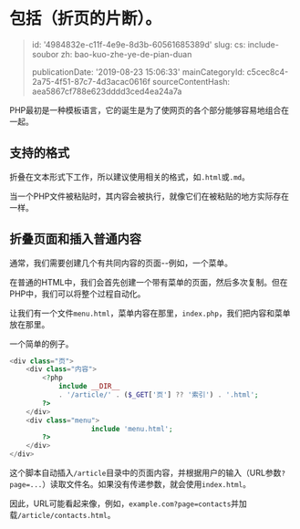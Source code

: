 包括（折页的片断）。
==========

> id: '4984832e-c11f-4e9e-8d3b-60561685389d'
> slug:
> 	cs: include-soubor
> 	zh: bao-kuo-zhe-ye-de-pian-duan
> 
> publicationDate: '2019-08-23 15:06:33'
> mainCategoryId: c5cec8c4-2a75-4f51-87c7-4d3acac0616f
> sourceContentHash: aea5867cf788e623dddd3ced4ea24a7a

PHP最初是一种模板语言，它的诞生是为了使网页的各个部分能够容易地组合在一起。

支持的格式
-------------------

折叠在文本形式下工作，所以建议使用相关的格式，如`.html`或`.md`。

当一个PHP文件被粘贴时，其内容会被执行，就像它们在被粘贴的地方实际存在一样。

折叠页面和插入普通内容
---------------------------------------------

通常，我们需要创建几个有共同内容的页面--例如，一个菜单。

在普通的HTML中，我们会首先创建一个带有菜单的页面，然后多次复制。但在PHP中，我们可以将整个过程自动化。

让我们有一个文件`menu.html`，菜单内容在那里，`index.php`，我们把内容和菜单放在那里。

一个简单的例子。

```php
<div class="页">
    <div class="内容">
        <?php
            include __DIR__
            . '/article/' . ($_GET['页'] ?? '索引') . '.html';
        ?>
    </div>
    <div class="menu">
                    include 'menu.html';
        ?>
    </div>
</div>
```

这个脚本自动插入`/article`目录中的页面内容，并根据用户的输入（URL参数`?page=...`）读取文件名。如果没有传递参数，就会使用`index.html`。

因此，URL可能看起来像，例如，`example.com?page=contacts`并加载`/article/contacts.html`。
